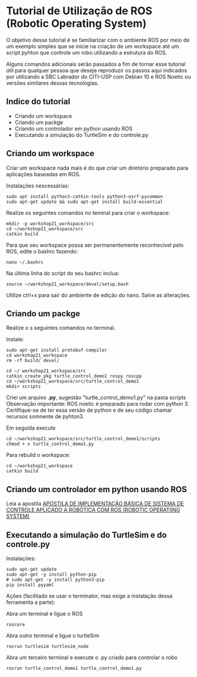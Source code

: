 # Tutorial de Utilização de ROS (Robotic Operating System)

O objetivo desse tutorial é se familiarizar com o ambiente ROS por meio de um exemplo simples que se inicie na criação de um workspace
até um script pyhton que controle um robo utilizando a estrutura do ROS.  

Alguns comandos adicionais serão passados a fim de tornar esse tutorial útil para qualquer pessoa que deseje reproduzir os passos aqui indicados
por utilizando a SBC Labrador do CITI-USP com Debian 10 e ROS Noetic ou versões similares dessas tecnologias.

## Indice do tutorial
* Criando um workspace
* Criando um packge
* Criando um controlador em python usando ROS
* Executando a simulação do TurtleSim e do controle.py

## Criando um workspace
Criar um workspace nada mais é do que criar um diretório preparado para aplicações baseadas em ROS. 

Instalações nescessárias:
```
sudo apt install python3-catkin-tools python3-osrf-pycommon
sudo apt-get update && sudo apt-get install build-essential
```

Realize os seguintes comandos no teminal para criar o workspace:
```
mkdir -p workshop21_workspace/src
cd ~/workshop21_workspace/src
catkin build
```

Para que seu workspace possa ser permanentemente reconhecível pelo ROS, edite o bashrc fazendo:
```
nano ~/.bashrc
```
Na última linha do script do seu bashrc inclua:
```
source ~/workshop21_workspace/devel/setup.bash
```
Utilize ctrl+x para sair do ambiente de edição do nano. Salve as alterações.


## Criando um packge
Realize o s seguintes comandos no terminal.

Instale:
```
sudo apt-get install protobuf-compiler
cd workshop21_workspace
rm -rf build/ devel/
```

```
cd ~/ workshop21_workspace/src
catkin_create_pkg turtle_control_demo1 rospy roscpp
cd ~/workshop21_workspace/src/turtle_control_demo1
mkdir scripts
```
Criei um arquivo **.py**, sugestão "turtle_control_demo1.py" na pasta scripts
Observação importante: ROS noetic é preparado para rodar com python 3. Certifique-se de ter essa versão de python
e de seu código chamar recursos somnente de pyhton3.

Em seguida execute
```
cd ~/workshop21_workspace/src/turtle_control_demo1/scripts
chmod + x turtle_control_demo1.py
```

Para rebuild o workspace:
```
cd ~/workshop21_workspace
catkin build
```

## Criando um controlador em python usando ROS
Leia a apostila [APOSTILA DE IMPLEMENTAÇÃO BÁSICA DE SISTEMA DE
CONTROLE APLICADO A ROBÓTICA COM ROS (ROBOTIC
OPERATIING SYSTEM)](https://github.com/SkyRats/psi3442/blob/master/2a_Aula/ApostilaImplementacaoROS2022.pdf)


## Executando a simulação do TurtleSim e do controle.py

Instalações:
```
sudo apt-get update
sudo apt-get -y install python-pip
# sudo apt-get -y install python3-pip
pip install pyyaml
```
Ações (facilitado se usar o terminator, mas exige a instalação dessa ferramenta a parte):

Abra um terminal e ligue o ROS
```
roscore
```
Abra outro terminal e ligue o turtleSim
```
rosrun turtlesim turtlesim_node
```
Abra um terceiro terminal e execute o .py criado para controlar o robo
```
rosrun turtle_control_demo1 turtle_control_demo1.py
```
